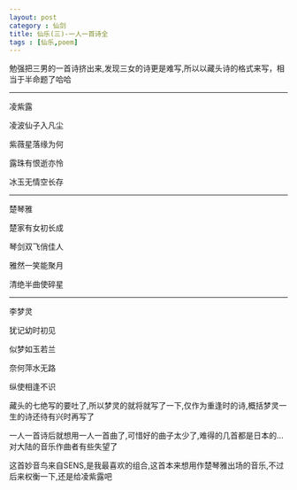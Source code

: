 ```yaml
---
layout: post
category : 仙剑
title: 仙乐(三)-一人一首诗全
tags : [仙乐,poem]
---
```



勉强把三男的一首诗挤出来,发现三女的诗更是难写,所以以藏头诗的格式来写，相当于半命题了哈哈
 
---

凌紫露
 
凌波仙子入凡尘

紫薇星落缘为何

露珠有恨逝亦怜

冰玉无情空长存
 
---

楚琴雅
 
楚家有女初长成

琴剑双飞俏佳人

雅然一笑能聚月

清绝半曲使碎星
 
---

李梦灵
 
犹记幼时初见

似梦如玉若兰

奈何萍水无路

纵使相逢不识
 
藏头的七绝写的要吐了,所以梦灵的就将就写了一下,仅作为重逢时的诗,概括梦灵一生的诗还待有兴时再写了 

一人一首诗后就想用一人一首曲了,可惜好的曲子太少了,难得的几首都是日本的...对大陆的音乐作曲者有些失望了
 
这首妙音鸟来自SENS,是我最喜欢的组合,这首本来想用作楚琴雅出场的音乐,不过后来权衡一下,还是给凌紫露吧